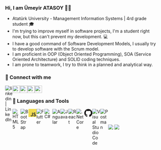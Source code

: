 ### Hi, I am Ümeyir ATASOY 👨‍🎓 
- Atatürk University - Management Information Systems | 4rd grade student 🎓
- I'm trying to improve myself in software projects, I'm a student right now, but this can't prevent my development. 💻
- I have a good command of Software Development Models, I usually try to develop software with the Scrum model.
- I am proficient in OOP (Object Oriented Programming), SOA (Service Oriented Architecture) and SOLID coding techniques.
- I am prone to teamwork, I try to think in a planned and analytical way.



### 📩 Connect with me

[<img align="left" alt="linkedin | LinkedIn" width="24px" src="https://www.vectorlogo.zone/logos/linkedin/linkedin-icon.svg" />][linkedin]
[<img align="left" height="24" width="24" src="https://www.vectorlogo.zone/logos/instagram/instagram-icon.svg" />][instagram]
[<img align="left" height="24" width="24" src="https://www.vectorlogo.zone/logos/facebook/facebook-official.svg" />][facebook]
[<img align="left" height="24" width="24" src="https://www.vectorlogo.zone/logos/youtube/youtube-icon.svg" />][youtube]
[<img align="left" height="24" width="24" src="https://www.vectorlogo.zone/logos/gmail/gmail-icon.svg" />][gmail]

<br />


### 🔧 Languages and Tools

<img align="left" alt="HTML5" width="26px" src="https://www.vectorlogo.zone/logos/w3_html5/w3_html5-icon.svg">
<img align="left" alt="BootStrap" width="26px" src="https://getbootstrap.com/docs/5.2/assets/brand/bootstrap-logo-shadow.png" />
<img align="left" alt="JavaScript" width="26px" src="https://raw.githubusercontent.com/github/explore/80688e429a7d4ef2fca1e82350fe8e3517d3494d/topics/javascript/javascript.png" /
<img align="left" alt="Python" width="26px" src="https://raw.githubusercontent.com/github/explore/cebd63002168a05a6a642f309227eefeccd92950/topics/python/python.png" />
<img align="left" alt="Flutter" width="26px" src="https://www.vectorlogo.zone/logos/flutterio/flutterio-icon.svg">
<img align="left" alt="C#" width="26px" src="https://assets-global.website-files.com/5aa7081220a301f2a3644f3b/5c363b1f43fb7bbc94f002c3_Website_Reporting%20Language%20Icons_Csharp.png">
<img align="left" alt="Angular" width="26px" src="https://www.vectorlogo.zone/logos/angular/angular-icon.svg" />
<img align="left" alt="Java" width="26px" src="https://www.vectorlogo.zone/logos/java/java-icon.svg">
<img align="left" alt="React" width="26px" src="https://www.vectorlogo.zone/logos/reactjs/reactjs-icon.svg">
<img align="left" alt=".Net Core" width="26px" src="https://www.vectorlogo.zone/logos/dotnet/dotnet-icon.svg">
<img align="left" alt="GitHub" width="26px" src="https://raw.githubusercontent.com/github/explore/78df643247d429f6cc873026c0622819ad797942/topics/github/github.png" /> 
<img align="left" alt="Visual Studio Code" width="26px" src="https://www.vectorlogo.zone/logos/visualstudio_code/visualstudio_code-icon.svg">
<img align="left" alt="Postman" width="26px" src="https://www.vectorlogo.zone/logos/getpostman/getpostman-icon.svg">
<br />
<br />
<br />
<a href="http://www.github.com/umeyiratasoy"><img src="https://github-readme-streak-stats.herokuapp.com/?user=umeyiratasoy&stroke=ffffff&background=003140&ring=0891b2&fire=0891b2&currStreakNum=ffffff&currStreakLabel=0891b2&sideNums=ffffff&sideLabels=ffffff&dates=ffffff&hide_border=true" width="355"/></a>
<a href="http://www.github.com/umeyiratasoy"><img src="https://github-readme-stats.vercel.app/api/?username=umeyiratasoy&show_icons=true&hide=contribs,issues&title_color=fff&icon_color=00b2e0&text_color=d8d8d8&bg_color=003140&border_color=003140&border_radius=0" width="460"/></a>  


<br />
<br />
<br />

<br />
<br />

[instagram]: https://www.instagram.com/umeyiratasoy/
[facebook]: https://www.facebook.com/umeyiratasoy/
[youtube]: https://youtube.com//channel/UCTyfKbzsyJUVtjM5MnfAEVw/featured?view_as=subscriber
[linkedin]: http://linkedin.com/in/ümeyir-atasoy-b573b0219
[php]: https://www.php.net/
[gmail]: mailto:umeyiratasoyy@gmail.com
[html5]: https://www.w3schools.com/html/
[vsCode]: https://code.visualstudio.com/
[git]: https://git-scm.com/
[csharp]: https://www.w3schools.com/cs/
[github]: https://github.com/umeyiratasoy
[python]: https://www.python.org/
